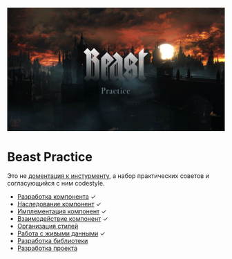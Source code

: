 ![](img/title-image.jpg)

# Beast Practice

Это не [доментация к инстурменту](https://github.yandex-team.ru/kovchiy/beast/blob/master/README.md), а набор практических советов и согласующийся с ним codestyle.

- [Разработка компонента](articles/01-component-development.md) ✓
- [Наследование компонент](articles/02-component-inheritance.md) ✓
- [Имплементация компонент](articles/03-component-implementation.md) ✓
- [Взаимодействие компонент](articles/04-component-interaction.md) ✓
- [Организация стилей](articles/05-css.md)
- [Работа с живыми данными](articles/06-live-data.md) ✓
- [Разработка библиотеки](articles/08-lib.md)
- [Разработка проекта](articles/09-project.md)
